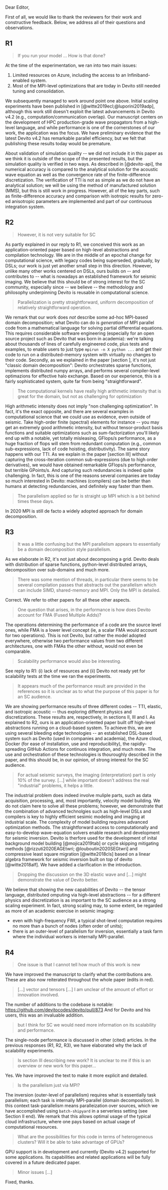 Dear Editor,

First of all, we would like to thank the reviewers for their work and constructive feedback. Below, we address all of their questions and observations. 

## R1

> If you run your model ... How is that done?

At the time of the experimentation, we ran into two main issues:
1. Limited resources on Azure, including the access to an Infiniband-enabled system.
2. Most of the MPI-level optimizations that are today in Devito still needed tuning and consolidation.

We subsequently managed to work around point one above. Initial scaling experiments have been published in [@witte2019ecl;@luporini2019adp], although this work still doesn't exploit the latest advancements in Devito v4.2 (e.g., computation/communication overlap). Our manuscript centers on the development of HPC production-grade wave propagators from a high-level language, and while performance is one of the cornerstones of our work, the application was the focus. We have preliminary evidence that the latest Devito v4.2 has remarkable parallel efficiency, but we felt that publishing these results today would be premature.

About validation of simulation quality -- we did not include it in this paper as we think it is outside of the scope of the presented results, but the simulation quality is verified in two ways. As described in [@devito-api], the numerical accuracy is compared to the analytical solution for the acoustic wave equation as well as the convergence rate of the finite-difference discretization. The verification of TTI is not as simple as we do not have an analytical solution; we will be using the method of manufactured solution (MMS), but this is still work in progress. However, all of the key parts, such as finite-difference accuracy and comparison with isotropic results for zero-ed anisotropic parameters are implemented and part of our continuous integration system.

## R2

> However, it is not very suitable for SC

As partly explained in our reply to R1, we conceived this work as an application-oriented paper based on high-level abstractions and compilation technology. We are in the middle of an epochal change for computational science, with legacy codes being superseded, gradually, by DSLs; our work is just yet another small step in this direction. However, unlike many other works centered on DSLs, ours builds on -- and contributes to -- what is nowadays an established framework for seismic imaging. We believe that this should be of strong interest for the SC community, especially since -- we believe -- the methodology and philosophy underpinning Devito is reusable in computational science.

> Parallelization is pretty straightforward, uniform decomposition of relatively straightforward operation.

We remark that our work does _not_ describe some ad-hoc MPI-based domain decomposition; what Devito can do is _generation_ of MPI parallel code from a mathematical language for solving partial differential equations. This requires considerable software engineering (especially for an open source project such as Devito that was born in academia): we're talking about thousands of lines of carefully engineered code, plus tests and examples, to enable users to just type `mpirun -n X python ...` and get their code to run on a distributed-memory system with virtually no changes to their code. Secondly, as we explained in the paper [section ], it's not just "classic domain decomposition": Devito orchestrates sparse functions, implements distributed numpy arrays, and performs several compiler-level optimazions for effective halo exchange. Based on our experience, this is a fairly sophisticated system, quite far from being "straightforward".

> The computational kernels have really high arithmetic intensity that is great for the domain, but not as challenging for optimization

High arithmetic intensity does not imply "non challenging optimization". In fact, it's the exact opposite, and there are several examples in computational science that we could use as evidence, even outside of seismic. Take high-order finite (spectral) elements for instance -- you may get an extremely good arithmetic intensity, but without tensor-product basis functions and suitable optimizations such as sum-factorization you'll likely end up with a notable, yet totally misleasing, GFlops/s performance, as a huge fraction of flops will stem from redundant computation (e.g., common sub-expressions, lack of code hoisting, distributivity). The same story happens with our TTI. As we explain in the paper [section III] without capturing the cross-iteration common sub-expressions (due to high order derivatives), we would have obtained remarkable GFlops/s performance, but terrible GPoints/s. And capturing such redundancies is indeed quite challenging. In fact, this is one of the reasons several companies are today so much interested in Devito: machines (compilers) can be better than humans at detecting redundancies, and definitely way faster than them.

> The parallelism applied so far is straight up MPI which is a bit behind times these days.

In 2020 MPI is still de facto a widely adopted approach for domain decomposition.


## R3

> It was a little confusing but the MPI parallelism appears to essentially be a domain decomposition style parallelism.

As we elaborate in R2, it's not just about decomposing a grid. Devito deals with distribution of sparse functions, python-level distributed arrays, decomposition over sub-domains and much more.

> There was some mention of threads, in particular there seems to be several compilation passes that abstracts out the parallelism which can include SIMD, shared-memory and MPI. Only the MPI is detailed.

Correct. We refer to other papers for all these other aspects.

> One question that arises, in the performance is how does Devito account for FMA (Fused Multiple Adds)?

The operations determining the performance of a code are the source level ones, while FMA is a lower level concept (ie, a scalar FMA would account for two operations). This is not Devito, but rather the model adopted everywhere, otherwise two performance values from two different architectures, one with FMAs the other without, would not even be comparable.

> Scalability performance would also be interesting.

See reply to R1: (i) lack of resources and (ii) Devito not ready yet for scalability tests at the time we ran the experiments.

> It appears much of the performance result are provided in the references so it is unclear as to what the purpose of this paper is for an SC audience. 

We are showing performance results of three different codes -- TTI, elastic, and isotropic acoustic -- thus exploring different physics and discretizations. These results are, respectively, in sections II, III and I. As explained  to R2, ours is an application-oriented paper built off high-level abstractions running on a cloud-based system. To achieve this, we are using several bleeding edge technologies -- an established DSL-based system such as Devito (used in companies and academia), the Azure cloud, Docker (for ease of installation, use and reproducibility), the rapidly-spreading GitHub Actions for continuos integration, and much more. The use and orchestration of these technologies is thouroughly described in the paper, and this should be, in our opinion, of strong interest for the SC audience.

> For actual seismic surveys, the imaging (interpretation) part is only 10% of the survey. [...] while important doesn't address the real "industrial" problems, it helps a little.

The industrial problem does indeed involve muliple parts, such as data acquisition, processing, and, most importantly, velocity model building. We do not claim here to solve all these problems; however, we demonstrate that the combination of advanced technolgies such as high-level DSLs and compilers is key to highly efficient sesimic modeling and imaging at industrial scale. The complexity of model building requires advanced optimization methods. The straightforward access to computationally and easy-to-develop wave-equation solvers enable research and development for seismic inversion. Devito is therfore used for the development of inital background model building [@mojica2019tab] or cycle skipping mitigating methods [@rizzuti2020EAGEtwri; @louboutin2020SEGtwri] and compressive least square migration [@witte2018cls] based on a linear algebra framework for seismic inversion built on top of devito [@witte2018alf]. We have added a clarification in the introduction.

> Dropping the discussion on the 3D elastic wave and [...] might demonstrate the value of Devito better.

We believe that showing the new capabilities of Devito -- the tensor language, distributed omputing via high-level abstractions -- for a different physics and discretization is as important to the SC audience as a strong scaling experiment. In fact, strong scaling may, to some extent, be regarded as more of an academic exercise in seismic imaging:

* even with high-frequency FWI, a typical shot-level computation requires no more than a bunch of nodes (often order of units);
* there is an outer-level of parallelism for inversion, essentially a task farm where the individual workers is internally MPI-parallel.


## R4 

> One issue is that I cannot tell how much of this work is new

We have improved the manuscript to clarify what the contributions are. These are also now reiterated throughout the whole paper (edits in red).

> [...] vector and tensors [...] I am unclear of the amount of effort or innovation involved.

The number of additions to the codebase is notable: https://github.com/devitocodes/devito/pull/873
And for Devito and his users, this was an invaluable addition.

> but I think for SC we would need more information on its scalability and performance.

The single-node performance is discussed in other (cited) articles. In the previous responses (R1, R2, R3), we have elaborated why the lack of scalability experiments.

> Is section III describing new work? It is unclear to me if this is an overview or new work for this paper…

Yes. We have improved the text to make it more explicit and detailed.

> Is the parallelism just via MPI?

The inversion (outer-level of parallelism) requires what is essentially task parallelism; each task is internally MPI-parallel (domain decomposition). In this context task-parallelism means paralleization over sources, which we have accomplished using `batch-shipyard` in a serverless setting (see Section II end). We remark that this allows optimal usage of the typical cloud infrastructure, where one pays based on actual usage of computational resources.

> What are the possibilities for this code in terms of heterogeneous clusters? Will it be able to take advantage of GPUs?
  
GPU support is in development and currently (Devito v4.2) supported for some applications. Its capabilities and related applications will be fully covered in a future dedicated paper.

> Minor issues [...]

Fixed, thanks.
